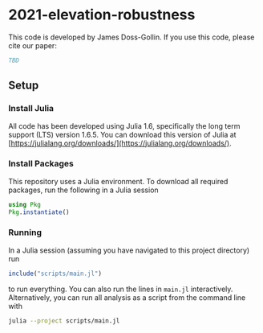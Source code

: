 # 2021-elevation-robustness

This code is developed by James Doss-Gollin.
If you use this code, please cite our paper:

```bibtex
TBD
```

## Setup

### Install Julia

All code has been developed using Julia 1.6, specifically the long term support (LTS) version 1.6.5.
You can download this version of Julia at [https://julialang.org/downloads/](https://julialang.org/downloads/).

### Install Packages

This repository uses a Julia environment.
To download all required packages, run the following in a Julia session

```julia
using Pkg
Pkg.instantiate()
```

### Running

In a Julia session (assuming you have navigated to this project directory) run

```julia
include("scripts/main.jl")
```

to run everything.
You can also run the lines in `main.jl` interactively.
Alternatively, you can run all analysis as a script from the command line with

```bash
julia --project scripts/main.jl
```
